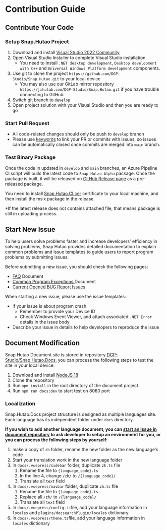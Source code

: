 # Contribution Guide

## Contribute Your Code

### Setup Snap.Hutao Project

1. Download and install [Visual Studio 2022 Community](https://visualstudio.microsoft.com/downloads/)
2. Open Visual Studio Installer to complete Visual Studio installation
   - You need to install `.NET desktop development`, `Desktop development with C++` and `Universal Windows Platform development` components. 
3. Use git to clone the project `https://github.com/DGP-Studio/Snap.Hutao.git` to your local device 
   - You may also use our GitLab mirror repository `https://jihulab.com/DGP-Studio/Snap.Hutao.git` if you have trouble connecting to GitHub
4. Switch git branch to `develop`
5. Open project solution with your Visual Studio and then you are ready to go

### Start Pull Request

- All code-related changes should only be push to `develop` branch
- Please use [keywords](https://docs.github.com/en/get-started/writing-on-github/working-with-advanced-formatting/using-keywords-in-issues-and-pull-requests) to link your PR or commits with issues, so issues can be automatically closed once commits are merged into `main` branch.

### Test Binary Package

Once the code in updated in `develop` and `main` branches, an Azure Pipeline CI script will build the latest code to `Snap Hutao Alpha` package. Once the package is built, it will be released on [GitHub Release page](https://github.com/DGP-Studio/Snap.Hutao/releases) as a pre-released package. 

You need to install [Snap.Hutao.CI.cer](https://github.com/DGP-Studio/Snap.Hutao/releases/download/2023.10.3.1/Snap.Hutao.CI.cer) certificate to your local machine, and then install the msix package in the release. 

*If the latest release does not contains attached file, that means package is still in uploading process. 

## Start New Issue

To help users solve problems faster and increase developers' efficiency in solving problems, Snap Hutao provides detailed documentation to explain common problems and issue templates to guide users to report program problems by submitting issues.

Before submitting a new issue, you should check the following pages:

- [FAQ](https://hut.ao/advanced/FAQ.html) Document
- [Common Program Exceptions ](https://hut.ao/en/advanced/exceptions.html)Document
- [Current Opened BUG Report Issues](https://github.com/DGP-Studio/Snap.Hutao/issues?q=is%3Aissue+is%3Aopen+label%3ABUG)

When starting a new issue, please use the issue templates:

- If your issue is about program crash
  - Remember to provide your Device ID
  - Check Windows Event Viewer, and attach associated `.NET Error` details in the issue body
- Describe your issue in details to help developers to reproduce the issue

## Document Modification

Snap Hutao Document site is stored in repository [DGP-Studio/Snap.Hutao.Docs](https://github.com/DGP-Studio/Snap.Hutao.Docs), you can process the following steps to test the site in your local device:

1. Download and install [NodeJS 18](https://nodejs.org/en/download/)
2. Clone the repository
3. Run `npm install` in the root directory of the document project
4. Run `npm run docs:dev` to start test on 8080 port

### Localization

Snap.Hutao.Docs project structure is designed as multiple languages site. Each language has its independent folder under `docs` directory.

**If you wish to add another language document, you can [start an issue in document repository](https://github.com/DGP-Studio/Snap.Hutao.Docs/issues) to ask developer to setup an environment for you, or you can process the following steps by yourself:** 

1. make a copy of `zh` folder, rename the new folder as the new language's code
2. Start your translation work in the new language folder
3. In `docs/.vuepress/sidebar` folder, duplicate `zh.ts` file
   1. Rename the file to `{language_code}.ts`
   2. In the line 4, change `/zh/` to `/{language_code}/`
   3. Translate all `text` field
4. In `docs/.vuepress/navbar` folder, duplicate `zh.ts` file
   1. Rename the file to `{language_code}.ts`
   2. Replace all `/zh/` to `/{language_code}/`
   3. Translate all `text` field
5. In `docs/.vuepress/config.ts`file, add your language information in `locales` and `plugins/docsearchPlugin/locales` dictionary
6. In `docs/.vuepress/theme.ts`file, add your language information in `locales` dictionary